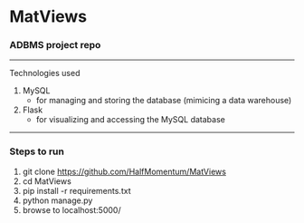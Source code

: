 # MatViews
### ADBMS project repo
----
Technologies used
1. MySQL
    * for managing and storing the database (mimicing a data warehouse)
2. Flask
    * for visualizing and accessing the MySQL database
---
### Steps to run
1. git clone https://github.com/HalfMomentum/MatViews
2. cd MatViews
2. pip install -r requirements.txt
2. python manage.py
2. browse to localhost:5000/
